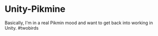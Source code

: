 # Unity-Pikmine
Basically, I'm in a real Pikmin mood and want to get back into working in Unity. #twobirds
